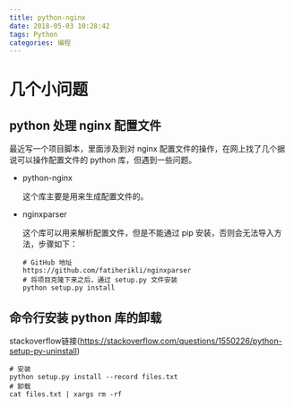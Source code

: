 ```yaml
---
title: python-nginx
date: 2018-05-03 10:28:42
tags: Python
categories: 编程
---
```


# 几个小问题

## python 处理 nginx 配置文件

最近写一个项目脚本，里面涉及到对 nginx 配置文件的操作，在网上找了几个据说可以操作配置文件的 python 库，但遇到一些问题。

<!-- more -->

- python-nginx

  这个库主要是用来生成配置文件的。

- nginxparser

  这个库可以用来解析配置文件，但是不能通过 pip 安装，否则会无法导入方法，步骤如下：

  ```shell
  # GitHub 地址
  https://github.com/fatiherikli/nginxparser
  # 将项目克隆下来之后，通过 setup.py 文件安装
  python setup.py install
  ```

## 命令行安装 python 库的卸载

stackoverflow链接(https://stackoverflow.com/questions/1550226/python-setup-py-uninstall)

```shell
# 安装
python setup.py install --record files.txt
# 卸载
cat files.txt | xargs rm -rf
```

